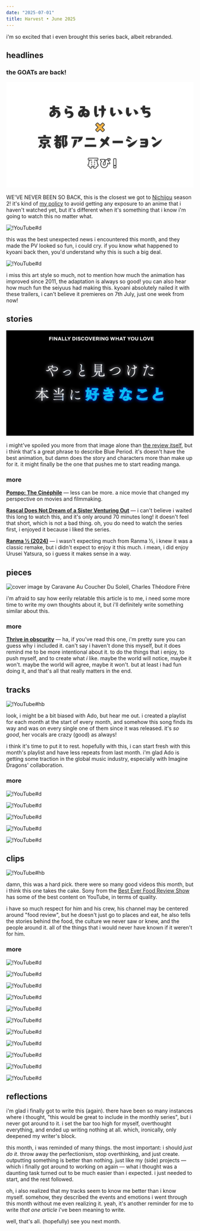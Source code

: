 ```yaml
---
date: "2025-07-01"
title: Harvest • June 2025
---
```


i'm so excited that i even brought this series back, albeit rebranded.

## headlines

### the GOATs are back!

![Keiichi Arawi x Kyoto Animation returns!](./the-goats-are-back.png "Keiichi Arawi x Kyoto Animation returns!")

WE'VE NEVER BEEN SO BACK, this is the closest we got to [Nichijou](/reviews/anime/nichijou) season 2! it's kind of [my policy](/help#reviews-how-i-review) to avoid getting any exposure to an anime that i haven't watched yet, but it's different when it's something that i know i'm going to watch this no matter what.

![!YouTube#d](ldLdilBkwVg "『CITY THE ANIMATION』PV第1弾")

this was the best unexpected news i encountered this month, and they made the PV looked so fun, i could cry. if you know what happened to kyoani back then, you'd understand why this is such a big deal.

![!YouTube#d](YP17uvO9amU "『CITY THE ANIMATION』PV第2弾")

i miss this art style so much, not to mention how much the animation has improved since 2011, the adaptation is always so good! you can also hear how much fun the seiyuus had making this. kyoani absolutely nailed it with these trailers, i can't believe it premieres on 7th July, just one week from now!

## stories

![finally discovering what you love](./blue-period-trailer.png "[[Trailer](https://www.youtube.com/watch?v=IV0-SYn3YuM)] [Blue Period](/reviews/anime/blue-period)")

i might've spoiled you more from that image alone than [the review itself](/reviews/anime/blue-period), but i think that's a great phrase to describe Blue Period. it's doesn't have the best animation, but damn does the story and characters more than make up for it. it might finally be the one that pushes me to start reading manga.

### more

**[Pompo: The Cinéphile](/reviews/movie/eiga-daisuki-pompo-san)** — less can be more. a nice movie that changed my perspective on movies and filmmaking.

**[Rascal Does Not Dream of a Sister Venturing Out](/reviews/movie/seishun-buta-yarou-wa-odekake-sister-no-yume-wo-minai)** — i can't believe i waited this long to watch this, and it's only around 70 minutes long! it doesn't feel that short, which is not a bad thing. oh, you do need to watch the series first, i enjoyed it because i liked the series.

**[Ranma ½ (2024)](/reviews/anime/ranma-½-2024)** — i wasn't expecting much from Ranma ½, i knew it was a classic remake, but i didn't expect to enjoy it this much. i mean, i did enjoy Urusei Yatsura, so i guess it makes sense in a way.

## pieces

![cover image by Caravane Au Coucher Du Soleil, Charles Théodore Frère](https://aethermug.com/assets/posts/i-do-not-remember-my-life-and-it-s-fine/516720ldsdl.webp "[[Aether Mug](https://aethermug.com/posts/i-do-not-remember-my-life-and-it-s-fine)] I Do Not Remember My Life and It's Fine")

i'm afraid to say how eerily relatable this article is to me, i need some more time to write my own thoughts about it, but i'll definitely write something similar about this.

### more

**[Thrive in obscurity](https://www.jeetmehta.com/posts/thrive-in-obscurity)** — ha, if you've read this one, i'm pretty sure you can guess why i included it. can't say i haven't done this myself, but it does remind me to be more intentional about it. to do the things that i enjoy, to push myself, and to create what *i* like. maybe the world will notice, maybe it won't. maybe the world will agree, maybe it won't. but at least i had fun doing it, and that's all that really matters in the end.

## tracks

![!YouTube#hb](5Duje_sZko8 "[Take Me to the Beach (feat. Ado)](https://music.youtube.com/watch?v=p7DnxRRuqzM)")

look, i might be a bit biased with Ado, but hear me out. i created a playlist for each month at the start of every month, and somehow this song finds its way and was on every single one of them since it was released. it's *so good*, her vocals are crazy (good) as always!

i think it's time to put it to rest. hopefully with this, i can start fresh with this month's playlist and have less repeats from last month. i'm glad Ado is getting some traction in the global music industry, especially with Imagine Dragons' collaboration.

### more

![!YouTube#d](5FrhtahQiRc "[Heavy Is The Crown](https://music.youtube.com/watch?v=h0OK2oOG1no)")

![!YouTube#d](jv-laQtaLjE "[Let You Fade](https://music.youtube.com/watch?v=I-vcTugsQXY)")

![!YouTube#d](x1UsJ2Znjk0 "[罪と罰 / Crime & Punishment](https://music.youtube.com/watch?v=w_7CXh5s8pk)")

![!YouTube#d](L5uV3gmOH9g "[Teardrops](https://music.youtube.com/watch?v=iKhHd9ySXEw)")

![!YouTube#d](L6tHMDaGgho "[LosT](https://music.youtube.com/watch?v=1cGSUgX6JTU)")

## clips

![!YouTube#hb](p7P8DmTbjUY "Surviving Afghanistan’s Extreme Street Food!!")

damn, this was a hard pick. there were so many good videos this month, but i think this one takes the cake. Sony from the [Best Ever Food Review Show](https://www.youtube.com/@BestEverFoodReviewShow) has some of the best content on YouTube, in terms of quality.

i have so much respect for him and his crew, his channel may be centered around "food review", but he doesn't just go to places and eat, he also tells the stories behind the food, the culture we never saw or knew, and the people around it. all of the things that i would never have known if it weren't for him.

### more

![!YouTube#d](zxq60I5RSW8 "How Nuclear Flies Protect You from Flesh-Eating Parasites")

![!YouTube#d](DTS0o8qCANU "Food Theory: Can Humans Survive on Pet Food?")

![!YouTube#d](J5H0t2qm30c "China LIED About It's Population")

![!YouTube#d](45JhacvmXV8 "Learn to Build With Cardboard!")

![!YouTube#d](j4lgYTS-2Uk "The Anime That Gets Adult Romance Right")

![!YouTube#d](gmCZtbKfHQ4 "How Too Much Fat Affects Nearly Every Part of Your Body")

![!YouTube#d](TDRenAjxSfk "Doctor Reacts To MrBeast Weight Loss Video")

![!YouTube#d](TH6Wq4KWu7M "How Japan escaped Obesity while America got Fat")

![!YouTube#d](a4Xsr3Jrvaw "Desmos: The Game Engine No One Talks About")

![!YouTube#d](t7eKSJntrNY "The illusion that broke the internet")

![!YouTube#d](FEEh7tCM5nQ "This Is What a Stroke Does to Your Brain (in Minutes)")

## reflections

i'm glad i finally got to write this (again). there have been so many instances where i thought, "this would be great to include in the monthly series", but i never got around to it. i set the bar too high for myself, overthought everything, and ended up writing nothing at all. which, ironically, only deepened my writer's block.

this month, i was reminded of many things. the most important: i should *just do it*. throw away the perfectionism, stop overthinking, and just create. outputting something is better than nothing. just like my (side) projects — which i finally got around to working on again — what i thought was a daunting task turned out to be much easier than i expected. i just needed to start, and the rest followed.

oh, i also realized that my tracks seem to know me better than i know myself. somehow, they described the events and emotions i went through this month without me even realizing it. yeah, it's another reminder for me to write *that one article* i've been meaning to write.

well, that's all. (hopefully) see you next month.
